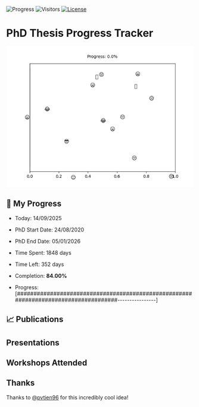 ![Progress](https://img.shields.io/badge/Progress-84.00%25-45ad5b?style=flat-square)
![Visitors](https://api.visitorbadge.io/api/combined?path=https%3A%2F%2Fgithub.com%2Fpvtien96%2FPhD_Thesis_Tracker&label=Views&labelColor=%2337d67a&countColor=%23ff8a65&style=flat-square)
[![License](https://img.shields.io/badge/License-Apache_2.0-blue.svg)](https://opensource.org/licenses/Apache-2.0)

# PhD Thesis Progress Tracker

<td style="width: 10%; padding: 10px; border: none;">
      <img src="progress.gif" alt="Progress" style="height: 10%">
</td>

## :calendar: My Progress

- Today: 14/09/2025
- PhD Start Date: 24/08/2020
- PhD End Date: 05/01/2026

- Time Spent: 1848 days
- Time Left: 352 days
- Completion: <b>84.00%</b>
- Progress: [####################################################################################----------------]

## 📈 Publications

## Presentations

## Workshops Attended

## Thanks

Thanks to [@pvtien96](https://github.com/pvtien96) for this incredibly cool idea!
